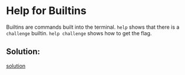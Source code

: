 # Help for Builtins

Builtins are commands built into the terminal. `help` shows that there is a `challenge` builtin. `help challenge` shows how to get the flag.


## Solution:
[solution](07_Help_for_Builtins.png)

